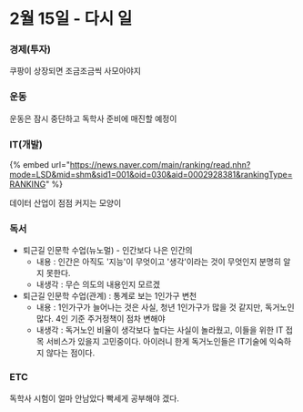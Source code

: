 # 2월 15일 - 다시 일

### 경제\(투자\)

쿠팡이 상장되면 조금조금씩 사모아야지 

### 운동

 운동은 잠시 중단하고 독학사 준비에 매진할 예정이

### IT\(개발\)

{% embed url="https://news.naver.com/main/ranking/read.nhn?mode=LSD&mid=shm&sid1=001&oid=030&aid=0002928381&rankingType=RANKING" %}

데이터 산업이 점점 커지는 모양이

### 독서

* 퇴근길 인문학 수업\(뉴노멀\) - 인간보다 나은 인간의 
  * 내용 : 인간은 아직도 '지능'이 무엇이고 '생각'이라는 것이 무엇인지 분명히 알지 못한다.
  * 내생각 : 무슨 의도의 내용인지 모르겠
* 퇴근길 인문학 수업\(관계\) : 통계로 보는 1인가구 변천
  * 내용 : 1인가구가 늘어나는 것은 사실, 청년 1인가구가 많을 것 같지만, 독거노인 많다. 4인 기준 주거정책이 점차 변해야
  * 내생각 : 독거노인 비율이 생각보다 높다는 사실이 놀라웠고, 이들을 위한 IT 접목 서비스가 있을지 고민중이다. 아이러니 한게 독거노인들은 IT기술에 익숙하지 않다는 점이다.

### ETC

독학사 시험이 얼마 안남았다 빡세게 공부해야 겠다.

